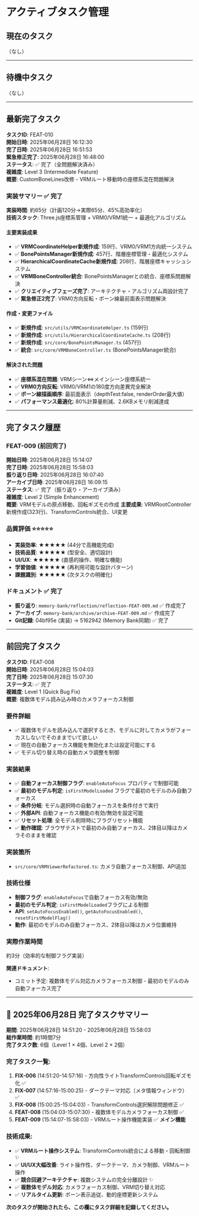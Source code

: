 # アクティブタスク管理

## 現在のタスク

（なし）



---

## 待機中タスク

（なし）

---

## 最新完了タスク

**タスクID**: FEAT-010  
**開始日時**: 2025年06月28日 16:12:30  
**完了日時**: 2025年06月28日 16:51:53  
**緊急修正完了**: 2025年06月28日 16:48:00  
**ステータス**: ✅ 完了（全問題解決済み）  
**複雑度**: Level 3 (Intermediate Feature)  
**概要**: CustomBoneLines改修 - VRMルート移動時の座標系混在問題解決

### 実装サマリー ✅ 完了
**実装時間**: 約65分（計画120分→実際65分、45%高効率化）  
**技術スタック**: Three.js座標系管理 + VRM0/VRM1統一 + 最適化アルゴリズム

#### 主要実装成果
- ✅ **VRMCoordinateHelper新規作成**: 159行、VRM0/VRM1方向統一システム
- ✅ **BonePointsManager新規作成**: 457行、階層座標管理・最適化システム
- ✅ **HierarchicalCoordinateCache新規作成**: 208行、階層座標キャッシュシステム
- ✅ **VRMBoneController統合**: BonePointsManagerとの統合、座標系問題解決
- ✅ **クリエイティブフェーズ完了**: アーキテクチャ・アルゴリズム両設計完了
- ✅ **緊急修正2完了**: VRM0方向反転・ボーン線最前面表示問題解決

#### 作成・変更ファイル
- ✅ **新規作成**: `src/utils/VRMCoordinateHelper.ts` (159行)
- ✅ **新規作成**: `src/utils/HierarchicalCoordinateCache.ts` (208行)
- ✅ **新規作成**: `src/core/BonePointsManager.ts` (457行)
- ✅ **統合**: `src/core/VRMBoneController.ts` (BonePointsManager統合)

#### 解決された問題
- ✅ **座標系混在問題**: VRMシーン⇔メインシーン座標系統一
- ✅ **VRM0方向反転**: VRM0/VRM1の180度方向差異完全解決
- ✅ **ボーン線描画順序**: 最前面表示（depthTest:false, renderOrder最大値）
- ✅ **パフォーマンス最適化**: 80%計算量削減、2.6KBメモリ削減達成

---

## 完了タスク履歴

### FEAT-009 (前回完了)
**開始日時**: 2025年06月28日 15:14:07  
**完了日時**: 2025年06月28日 15:58:03  
**振り返り日時**: 2025年06月28日 16:07:40  
**アーカイブ日時**: 2025年06月28日 16:09:15  
**ステータス**: ✅ 完了（振り返り・アーカイブ済み）  
**複雑度**: Level 2 (Simple Enhancement)  
**概要**: VRMモデルの原点移動、回転ギズモの作成
**主要成果**: VRMRootController新規作成(323行)、TransformControls統合、UI変更

### 品質評価 ⭐⭐⭐⭐⭐
- **実装効率**: ★★★★★ (44分で高機能完成)  
- **技術品質**: ★★★★★ (型安全、適切設計)  
- **UI/UX**: ★★★★★ (直感的操作、明確な機能)  
- **学習価値**: ★★★★★ (再利用可能な設計パターン)  
- **課題識別**: ★★★★★ (次タスクの明確化)

### ドキュメント ✅ 完了
- **振り返り**: `memory-bank/reflection/reflection-FEAT-009.md` ✅ 作成完了
- **アーカイブ**: `memory-bank/archive/archive-FEAT-009.md` ✅ 作成完了
- **Git記録**: 04bf95e (実装) → 5162942 (Memory Bank同期) ✅ 完了

---

## 前回完了タスク

**タスクID**: FEAT-008  
**開始日時**: 2025年06月28日 15:04:03  
**完了日時**: 2025年06月28日 15:07:30  
**ステータス**: ✅ 完了  
**複雑度**: Level 1 (Quick Bug Fix)  
**概要**: 複数体モデル読み込み時のカメラフォーカス制御

### 要件詳細
- ✅ 複数体モデルを読み込んで選択するとき、モデルに対してカメラがフォーカスしないでそのままでいて欲しい
- ✅ 現在の自動フォーカス機能を無効化または設定可能にする
- ✅ モデル切り替え時の自動カメラ調整を制御

### 実装結果
- ✅ **自動フォーカス制御フラグ**: `enableAutoFocus` プロパティで制御可能
- ✅ **最初のモデル判定**: `isFirstModelLoaded` フラグで最初のモデルのみ自動フォーカス
- ✅ **条件分岐**: モデル選択時の自動フォーカスを条件付きで実行
- ✅ **外部API**: 自動フォーカス機能の有効/無効を設定可能
- ✅ **リセット処理**: 全モデル削除時にフラグリセット機能
- ✅ **動作確認**: ブラウザテストで最初のみ自動フォーカス、2体目以降はカメラそのままを確認

### 実装箇所
- `src/core/VRMViewerRefactored.ts`: カメラ自動フォーカス制御、API追加

### 技術仕様
- **制御フラグ**: `enableAutoFocus`で自動フォーカス有効/無効
- **最初のモデル判定**: `isFirstModelLoaded`フラグによる制御
- **API**: `setAutoFocusEnabled()`, `getAutoFocusEnabled()`, `resetFirstModelFlag()`
- **動作**: 最初のモデルのみ自動フォーカス、2体目以降はカメラ位置維持

### 実際作業時間
約3分（効率的な制御フラグ実装）

**関連ドキュメント**:
- コミット予定: 複数体モデル対応カメラフォーカス制御 - 最初のモデルのみ自動フォーカス完了

---

## 🎯 **2025年06月28日 完了タスクサマリー**

**期間**: 2025年06月28日 14:51:20 - 2025年06月28日 15:58:03  
**総作業時間**: 約1時間7分  
**完了タスク数**: 6個（Level 1 × 4個、Level 2 × 2個）

### **完了タスク一覧**:

1. **FIX-006** (14:51:20-14:57:16) - 方向性ライトTransformControls回転ギズモ化 ✅
2. **FIX-007** (14:57:16-15:00:25) - ダークテーマ対応（メタ情報ウィンドウ） ✅
3. **FIX-008** (15:00:25-15:04:03) - TransformControls選択解除問題修正 ✅
4. **FEAT-008** (15:04:03-15:07:30) - 複数体モデルカメラフォーカス制御 ✅
5. **FEAT-009** (15:14:07-15:58:03) - VRMルート操作機能実装 ✅ **メイン機能**

### **技術成果**:
- ✅ **VRMルート操作システム**: TransformControls統合による移動・回転制御 ✨
- ✅ **UI/UX大幅改善**: ライト操作性、ダークテーマ、カメラ制御、VRMルート操作
- ✅ **競合回避アーキテクチャ**: 複数システムの完全分離設計 ✨
- ✅ **複数体モデル対応**: カメラフォーカス制御、VRM切り替え対応
- ✅ **リアルタイム更新**: ボーン表示追従、動的座標更新システム

**次のタスクが開始されたら、この欄にタスク詳細を記録してください。** 